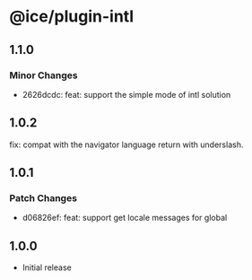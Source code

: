 # @ice/plugin-intl

## 1.1.0

### Minor Changes

- 2626dcdc: feat: support the simple mode of intl solution

## 1.0.2

fix: compat with the navigator language return with underslash.

## 1.0.1

### Patch Changes

- d06826ef: feat: support get locale messages for global

## 1.0.0

- Initial release
